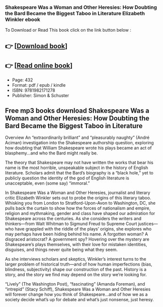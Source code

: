 ### Shakespeare Was a Woman and Other Heresies: How Doubting the Bard Became the Biggest Taboo in Literature Elizabeth Winkler ebook

To Download or Read This book click on the link button below :

## 👉  [**[Download book](http://filesbooks.info/download.php?group=book&from=github.com&id=707725&lnk=1081 "Download book")**]

## 👉  [**[Read online book](http://filesbooks.info/download.php?group=book&from=github.com&id=707725&lnk=1081 "Read online book")**]


* Page: 432
* Format: pdf / epub / kindle
* ISBN: 9781982171278
* Publisher: Simon &amp; Schuster



## Free mp3 books download Shakespeare Was a Woman and Other Heresies: How Doubting the Bard Became the Biggest Taboo in Literature


Overview
An “extraordinarily brilliant” and “pleasurably naughty” (André Aciman) investigation into the Shakespeare authorship question, exploring how doubting that William Shakespeare wrote his plays became an act of blasphemy...and who the Bard might really be.
 
 The theory that Shakespeare may not have written the works that bear his name is the most horrible, unspeakable subject in the history of English literature. Scholars admit that the Bard’s biography is a “black hole,” yet to publicly question the identity of the god of English literature is unacceptable, even (some say) “immoral.”
 
 In Shakespeare Was a Woman and Other Heresies, journalist and literary critic Elizabeth Winkler sets out to probe the origins of this literary taboo. Whisking you from London to Stratford-Upon-Avon to Washington, DC, she pulls back the curtain to show how the forces of nationalism and empire, religion and mythmaking, gender and class have shaped our admiration for Shakespeare across the centuries. As she considers the writers and thinkers—from Walt Whitman to Sigmund Freud to Supreme Court justices—who have grappled with the riddle of the plays’ origins, she explores who may perhaps have been hiding behind his name. A forgotten woman? A disgraced aristocrat? A government spy? Hovering over the mystery are Shakespeare’s plays themselves, with their love for mistaken identities, disguises, and things never quite being what they seem.
 
 As she interviews scholars and skeptics, Winkler’s interest turns to the larger problem of historical truth—and of how human imperfections (bias, blindness, subjectivity) shape our construction of the past. History is a story, and the story we find may depend on the story we’re looking for.
 
 “Lively” (The Washington Post), “fascinating” (Amanda Foreman), and “intrepid” (Stacy Schiff), Shakespeare Was a Woman and Other Heresies will forever change how you think of Shakespeare...and of how we as a society decide what’s up for debate and what’s just nonsense, just heresy.



